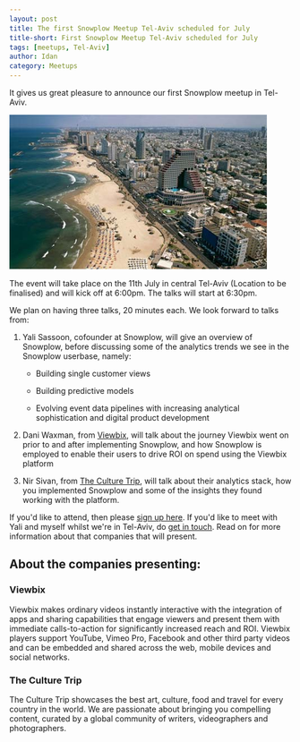 ```yaml
---
layout: post
title: The first Snowplow Meetup Tel-Aviv scheduled for July
title-short: First Snowplow Meetup Tel-Aviv scheduled for July
tags: [meetups, Tel-Aviv]
author: Idan
category: Meetups
---
```


It gives us great pleasure to announce our first Snowplow meetup in Tel-Aviv.

![Tel-Aviv picture][Tel-Aviv-pic]

The event will take place on the 11th July in central Tel-Aviv (Location to be finalised) and will kick off at 6:00pm. The talks will start at 6:30pm. 

We plan on having three talks, 20 minutes each. We look forward to talks from:

1. Yali Sassoon, cofounder at Snowplow, will give an overview of Snowplow, before discussing some of the analytics trends we see in the Snowplow userbase, namely:

   * Building single customer views

   * Building predictive models

   * Evolving event data pipelines with increasing analytical sophistication and digital product development

2. Dani Waxman, from [Viewbix], will talk about the journey Viewbix went on prior to and after implementing Snowplow, and how Snowplow is employed to enable their users to drive ROI on spend using the Viewbix platform

3. Nir Sivan, from [The Culture Trip], will talk about their analytics stack, how you implemented Snowplow and some of the insights they found working with the platform.

If you'd like to attend, then please [sign up here][meetup]. If you'd like to meet with Yali and myself whilst we're in Tel-Aviv, do [get in touch][contact]. Read on for more information about that companies that will present.

<!--more-->

## About the companies presenting: 

### Viewbix 

Viewbix makes ordinary videos instantly interactive with the integration of apps and sharing capabilities that engage viewers and present them with immediate calls-to-action for significantly increased reach and ROI. Viewbix players support YouTube, Vimeo Pro, Facebook and other third party videos and can be embedded and shared across the web, mobile devices and social networks. 

### The Culture Trip 

The Culture Trip showcases the best art, culture, food and travel for every country in the world. We are passionate about bringing you compelling content, curated by a global community of writers, videographers and photographers. 

[meetup]: http://www.meetup.com/Snowplow-Analytics-Tel-Aviv/events/230923960/
[Viewbix]: http://corp.viewbix.com/
[The Culture Trip]: http://theculturetrip.com/
[Tel-Aviv-pic]: /assets/img/blog/2016/05/TelAviv.jpg
[contact]: /contact/


